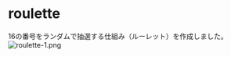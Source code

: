 # roulette
16の番号をランダムで抽選する仕組み（ルーレット）を作成しました。<br>
![roulette-1.png](https://github.com/hamada-git/roulette/blob/master/roulette-1.png)
